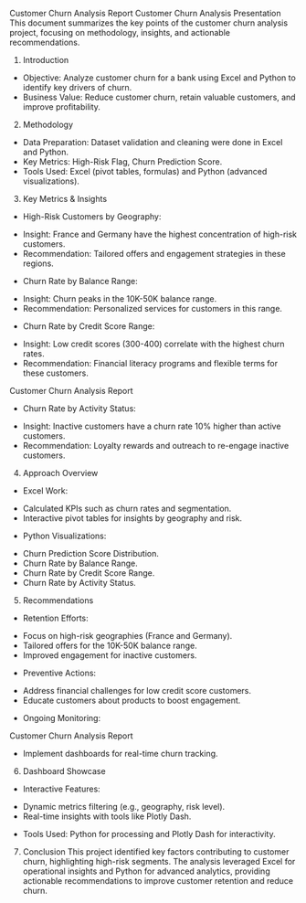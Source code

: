 Customer Churn Analysis Report
Customer Churn Analysis Presentation
This document summarizes the key points of the customer churn analysis project, focusing on
methodology, insights, and actionable recommendations.
1. Introduction
- Objective: Analyze customer churn for a bank using Excel and Python to identify key drivers of
churn.
- Business Value: Reduce customer churn, retain valuable customers, and improve profitability.
2. Methodology
- Data Preparation: Dataset validation and cleaning were done in Excel and Python.
- Key Metrics: High-Risk Flag, Churn Prediction Score.
- Tools Used: Excel (pivot tables, formulas) and Python (advanced visualizations).
3. Key Metrics & Insights
- High-Risk Customers by Geography:
* Insight: France and Germany have the highest concentration of high-risk customers.
* Recommendation: Tailored offers and engagement strategies in these regions.
- Churn Rate by Balance Range:
* Insight: Churn peaks in the 10K-50K balance range.
* Recommendation: Personalized services for customers in this range.
- Churn Rate by Credit Score Range:
* Insight: Low credit scores (300-400) correlate with the highest churn rates.
* Recommendation: Financial literacy programs and flexible terms for these customers.

Customer Churn Analysis Report
- Churn Rate by Activity Status:
* Insight: Inactive customers have a churn rate 10% higher than active customers.
* Recommendation: Loyalty rewards and outreach to re-engage inactive customers.
4. Approach Overview
- Excel Work:
* Calculated KPIs such as churn rates and segmentation.
* Interactive pivot tables for insights by geography and risk.
- Python Visualizations:
* Churn Prediction Score Distribution.
* Churn Rate by Balance Range.
* Churn Rate by Credit Score Range.
* Churn Rate by Activity Status.
5. Recommendations
- Retention Efforts:
* Focus on high-risk geographies (France and Germany).
* Tailored offers for the 10K-50K balance range.
* Improved engagement for inactive customers.
- Preventive Actions:
* Address financial challenges for low credit score customers.
* Educate customers about products to boost engagement.
- Ongoing Monitoring:

Customer Churn Analysis Report
* Implement dashboards for real-time churn tracking.
6. Dashboard Showcase
- Interactive Features:
* Dynamic metrics filtering (e.g., geography, risk level).
* Real-time insights with tools like Plotly Dash.
- Tools Used: Python for processing and Plotly Dash for interactivity.
7. Conclusion
This project identified key factors contributing to customer churn, highlighting high-risk segments.
The analysis leveraged Excel for operational insights and Python for advanced analytics, providing
actionable recommendations to improve customer retention and reduce churn.

